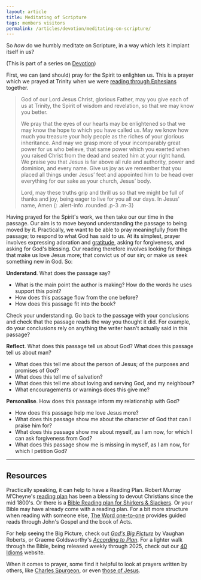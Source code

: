 ```yaml
---
layout: article
title: Meditating of Scripture
tags: members visitors
permalink: /articles/devotion/meditating-on-scripture/
---
```



So _how_ do we humbly meditate on Scripture, in a way which lets it implant itself in us? 
<!--excerpt end-->
(This is part of a series on [Devotion](/articles/devotion/))

First, we can (and should) pray for the Spirit to enlighten us. This is a prayer which we prayed at Trinity when we were [reading through Ephesians](https://listen.trinitysc.nz/browse/series/80) together.

> God of our Lord Jesus Christ, glorious Father, may you give each of us at Trinity, the Spirit of wisdom and revelation, so that we may know you better. 
>
> We pray that the eyes of our hearts may be enlightened so that we may know the hope to which you have called us. May we know how much you treasure your holy people as the riches of your glorious inheritance. And may we grasp more of your incomparably great power for us who believe, that same power which you exerted when you raised Christ from the dead and seated him at your right hand. We praise you that Jesus is far above all rule and authority, power and dominion, and every name. Give us joy as we remember that you placed all things under Jesus’ feet and appointed him to be head over everything for our sake as your church, Jesus’ body.
> 
> Lord, may these truths grip and thrill us so that we might be full of thanks and joy, being eager to live for you all our days. In Jesus' name, Amen
{: .alert-info .rounded .p-3 .m-3}

Having prayed for the Spirit's work, we then take our our time in the passage. Our aim is to move beyond understanding the passage to being
moved by it. Practically, we want to be able to pray meaningfully _from_ the passage; to respond to what God has said to us. 
At its simplest, prayer involves expressing adoration and [gratitude](https://www.desiringgod.org/articles/start-asking-god-for-more), 
asking for forgiveness, and asking for God's blessing. Our reading therefore involves looking for things that make us love Jesus more; 
that convict us of our sin; or make us seek something new in God. So:

<div class="alert-info rounded p-3 m-3">
<p><b>Understand</b>. What does the passage say?</p>
<ul>
<li>What is the main point the author is making? How do the words he uses support this point?</li>
<li>How does this passage flow from the one before?</li>
<li>How does this passage fit into the book?</li>
</ul>
<p>Check your understanding. Go back to the passage with your conclusions and check that the passage reads the way you thought it did. For example, do your conclusions rely on anything the writer hasn't actually said in this passage?</p>
<p><b>Reflect</b>. What does this passage tell us about God? What does this passage tell us about man?</p>
<ul>
<li>What does this tell me about the person of Jesus; of the purposes and promises of God? </li>
<li>What does this tell me of salvation? </li>
<li>What does this tell me about loving and serving God, and my neighbour? </li>
<li>What encouragements or warnings does this give me?  </li>
</ul>
<p><b>Personalise</b>. How does this passage inform my relationship with God?</p>
<ul>
<li>How does this passage help me love Jesus more?</li>
<li>What does this passage show me about the character of God that can I praise him for?</li>
<li>What does this passage show me about myself, as I am now, for which I can ask forgiveness from God?</li>
<li>What does this passage show me is missing in myself, as I am now, for which I petition God?</li>
</ul>
</div>

-----

## Resources

Practically speaking, it can help to have a Reading Plan. Robert Murray M’Cheyne's [reading plan](https://www.mcheyne.info/calendar.pdf) has been a blessing to devout Christians since the mid 1800's. Or there is a [Bible Reading plan for Shirkers & Slackers](https://ransomfellowship.org/wp-content/uploads/2017/03/Bible-Reading-Program-for-Shirkers-and-Slackers.pdf). Or your Bible may have already come with a reading plan. For a bit more structure when reading with someone else, [The Word one-to-one](https://www.theword121.com/) provides guided reads through John's Gospel and the book of Acts.

For help seeing the Big Picture, check out _[God's Big Picture](https://www.godsbigpicture.co.uk/)_ by Vaughan Roberts, or Graeme Goldsworthy's _[According to Plan](https://www.ivpress.com/according-to-plan)_. For a lighter walk through the Bible, being released weekly through 2025, check out our [40 Idioms](https://40-idioms.com) website.

When it comes to prayer, some find it helpful to look at prayers written by others, like [Charles Spurgeon](https://www.spurgeongems.org/spurgeon-prayers/),
or even [those of Jesus](https://www.crossway.org/books/the-prayers-of-jesus-tpb/).

